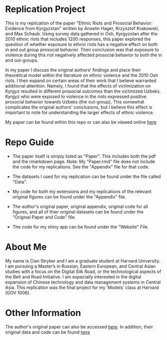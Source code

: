 # Replication Project

This is my replication of the paper "Ethnic Riots and Prosocial Behavior: Evidence from Kyrgyzstan" written by Anselm Hager, Krzysztof Krakowski, and Max Schaub. Using survey data gathered in Osh, Kyrgyzstan after the 2010 ethnic riots that includes 1200 responses, this paper explored the question of whether exposure to ethnic riots has a negative effect on both in and out group prosocial behavior. Their conclusion was that exposure to violence during this riot negatively affected prosocial behavior to both the in and out-groups. 

In my paper I discuss the original authors' findings and place their theoretical model within the literature on ethnic violence and the 2010 Osh riots. I then expand on certain areas of their work that I believe warranted additional attention. Namely, I found that the effects of victimization on Kyrgyz resulted in different prosocial outcomes than the victimized Uzbeks. Kyrgyz who were exposed to violence in the riots expressed positive prosocial behavior towards Uzbeks (the out-group), This somewhat complicates the original authors' conclusions, but I believe this effect is important to note for understanding the larger effects of ethnic violence. 

My paper can be found within this repo or can also be viewed online [here](https://cianstryker.shinyapps.io/Replication/)

# Repo Guide

- The paper itself is simply listed as "Paper". This includes both the pdf and the rmarkdown page. Note: My "Paper.rmd" file does not include the code for my replications. See the "Appendix" file for that code. 

- The datasets I used for my replication can be found under the file called "Data".

- My code for both my extensions and my replications of the relevant original figures can be found under the "Appendix" file. 

- The author's original paper, original appendix, original code for all figures, and all of thier original datasets can be found under the "Original Paper and Code" file. 

- The code for my shiny app can be found under the "Website" File.

# About Me

My name is Cian Stryker and I am a graduate student at Harvard University. I am pursuing a Master’s in Russian, Eastern European, and Central Asian studies with a focus on the Digital Silk Road, or the technological aspects of the Belt and Road Initiative. I am especially interested in the digital expansion of Chinese technology and data management systems in Central Asia. This replication was the final project for my ‘Models’ class at Harvard (GOV 1006).
                               
# Other Information

The author's original paper can also be accessed [here](https://www.cambridge.org/core/services/aop-cambridge-core/content/view/B87A1F338F521174C8FEB51294AAE00C/S000305541900042Xa.pdf/ethnic_riots_and_prosocial_behavior_evidence_from_kyrgyzstan.pdf). In addition, their original data and code can be found [here](https://dataverse.harvard.edu/dataset.xhtml?persistentId=doi:10.7910/DVN/WVBZNE)
